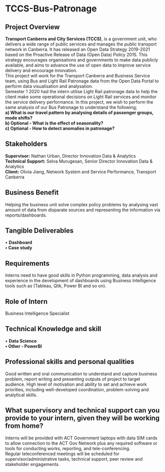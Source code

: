 # TCCS-Bus-Patronage

## Project Overview
**Transport Canberra and City Services (TCCS)**, is a government unit, who delivers a wide range of public services and manages the public transport network in Canberra. It has released an Open Data Strategy 2019-2021 based on the Proactive Release of Data (Open Data) Policy 2015. This strategy encourages organisations and governments to make data publicly available, and aims to advance the use of open data to improve service delivery and encourage innovation.   
This project will work for the Transport Canberra and Business Service team, using Bus and Light Rail Patronage data from the Open Data Portal to perform data visualisation and analysation.   
Semester 1 2020 had the intern utilise Light Rail patronage data to help the client make some operational decisions on Light Rail services and monitor the service delivery performance. 
In this project, we wish to perform the same analysis of our Bus Patronage to understand the following;  
**a)	What is our travel pattern by analysing details of passenger groups, mode shifts?   
b)	Optional - What is the effect of seasonality?  
c)	Optional - How to detect anomalies in patronage?**  

## Stakeholders
**Supervisor:** 		Nathan Urban, Director Innovation Data & Analytics  
**Technical Support:** 	Selva Murugesan, Senior Director Innovation Data & Analytics  
**Client:** 			Olivia Jiang, Network System and Service Performance, Transport Canberra  

## Business Benefit
Helping the business unit solve complex policy problems by analysing vast amount of data from disparate sources and representing the information via reports/dashboards.  

## Tangible Deliverables
•	**Dashboard   
•	Case study**  

## Requirements
Interns need to have good skills in Python programming, data analysis and experience in the development of dashboards using Business Intelligence tools such as (Tableau, Qlik, Power BI and so on).  

## Role of Intern
Business Intelligence Specialist  

## Technical Knowledge and skill
 • **Data Science  
 • Other - PowerBI**  

## Professional skills and personal qualities
Good written and oral communication to understand and capture business problem, report writing and presenting outputs of project to target audience. High level of motivation and ability to set and achieve work priorities, including well-developed coordination, problem-solving and analytical skills.  

## What supervisory and technical support can you provide to your intern, given they will be working from home? 
Interns will be provided with ACT Government laptops with data SIM cards to allow connection to the ACT Gov Network plus any required software or tools for conducting works, reporting, and tele-conferencing.  
Regular teleconferenced meetings will be scheduled for supervisor/administrative tasks, technical support, peer review and stakeholder engagements.

